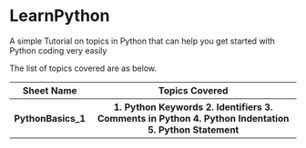 # LearnPython
A simple Tutorial on topics in Python that can help you get started with Python coding very easily


The list of topics covered are as below.

<table width=100%>
  <tr><th>Sheet Name</th><th>Topics Covered</th></tr>
  <tr>
    <th>PythonBasics_1</th>
    <th>
      1. Python Keywords
      2. Identifiers
      3. Comments in Python
      4. Python Indentation
      5. Python Statement
    </th>
  </tr>
